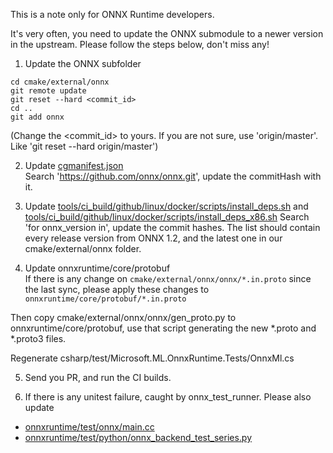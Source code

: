 This is a note only for ONNX Runtime developers.

It's very often, you need to update the ONNX submodule to a newer version in the upstream. Please follow the steps below, don't miss any!

1. Update the ONNX subfolder        
```
cd cmake/external/onnx
git remote update
git reset --hard <commit_id>
cd ..
git add onnx
```
(Change the <commit_id> to yours. If you are not sure, use 'origin/master'. Like 'git reset --hard origin/master')

2. Update [cgmanifest.json](/cgmanifest.json)        
Search 'https://github.com/onnx/onnx.git', update the commitHash with it.

3. Update [tools/ci_build/github/linux/docker/scripts/install_deps.sh](/tools/ci_build/github/linux/docker/scripts/install_deps.sh) 
and [tools/ci_build/github/linux/docker/scripts/install_deps_x86.sh](/tools/ci_build/github/linux/docker/scripts/install_deps_x86.sh) 
Search 'for onnx_version in', update the commit hashes. The list should contain every release version from ONNX 1.2, and the latest one in our cmake/external/onnx folder.

4. Update onnxruntime/core/protobuf        
If there is any change on `cmake/external/onnx/onnx/*.in.proto` since the last sync, please apply these changes to `onnxruntime/core/protobuf/*.in.proto`

Then copy cmake/external/onnx/onnx/gen_proto.py to onnxruntime/core/protobuf, use that script generating the new \*.proto and \*.proto3 files.

Regenerate csharp/test/Microsoft.ML.OnnxRuntime.Tests/OnnxMl.cs

5. Send you PR, and run the CI builds.        

6. If there is any unitest failure, caught by onnx_test_runner. Please also update        
- [onnxruntime/test/onnx/main.cc](/onnxruntime/test/onnx/main.cc)
- [onnxruntime/test/python/onnx_backend_test_series.py](/onnxruntime/test/python/onnx_backend_test_series.py)









